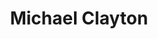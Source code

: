 ---
title: "Michael Clayton"
year: 2007
rating: 3.5
stars: "★★★½"
rewatched: true
permalink: "michael-clayton"
watched_on: 2022-09-18
---